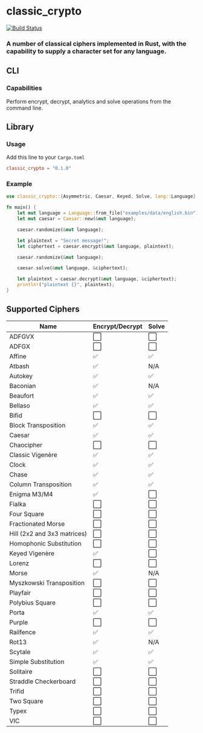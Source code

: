 # **classic_crypto**
[![Build Status](https://github.com/upsidedown8/classic_crypto/actions/workflows/rust.yml/badge.svg)](https://github.com/upsidedown8/classic_crypto/actions/workflows/rust.yml/)

### A number of classical ciphers implemented in Rust, with the capability to supply a character set for any language. 

## **CLI**

### Capabilities
Perform encrypt, decrypt, analytics and solve operations from the command line.

## **Library**

### Usage

Add this line to your `Cargo.toml`

```toml
classic_crypto = "0.1.0"
```

### Example

```rust
use classic_crypto::{Asymmetric, Caesar, Keyed, Solve, lang::Language};

fn main() {
    let mut language = Language::from_file("examples/data/english.bin").unwrap();
    let mut caesar = Caesar::new(&mut language);

    caesar.randomize(&mut language);

    let plaintext = "Secret message!";
    let ciphertext = caesar.encrypt(&mut language, plaintext);

    caesar.randomize(&mut language);

    caesar.solve(&mut language, &ciphertext);

    let plaintext = caesar.decrypt(&mut language, &ciphertext);
    println!("plaintext {}", plaintext);
}
```

## **Supported Ciphers**

|      Name                         | Encrypt/Decrypt | Solve |
| --------------------------------- | --------------- | ----- |
| ADFGVX                            | ⬜️              | ⬜️   |
| ADFGX                             | ⬜️              | ⬜️   |
| Affine                            | ✅              | ✅   |
| Atbash                            | ✅              | N/A  |
| Autokey                           | ✅              | ✅   |
| Baconian                          | ✅              | N/A  |
| Beaufort                          | ✅              | ✅   |
| Bellaso                           | ✅              | ✅   |
| Bifid                             | ⬜️              | ⬜️   |
| Block Transposition               | ✅              | ✅   |
| Caesar                            | ✅              | ✅   |
| Chaocipher                        | ⬜️              | ⬜️   |
| Classic Vigenère                  | ✅              | ✅   |
| Clock                             | ✅              | ✅   |
| Chase                             | ✅              | ✅   |
| Column Transposition              | ✅              | ✅   |
| Enigma M3/M4                      | ✅              | ⬜️   |
| Fialka                            | ⬜️              | ⬜️   |
| Four Square                       | ⬜️              | ⬜️   |
| Fractionated Morse                | ⬜️              | ⬜️   |
| Hill (2x2 and 3x3 matrices)       | ⬜️              | ⬜️   |
| Homophonic Substitution           | ⬜️              | ⬜️   |
| Keyed Vigenère                    | ✅              | ⬜️   |
| Lorenz                            | ⬜️              | ⬜️   |
| Morse                             | ✅              | N/A  |
| Myszkowski Transposition          | ⬜️              | ⬜️   |
| Playfair                          | ⬜️              | ⬜️   |
| Polybius Square                   | ⬜️              | ⬜️   |
| Porta                             | ✅              | ✅   |
| Purple                            | ⬜️              | ⬜️   |
| Railfence                         | ✅              | ✅   |
| Rot13                             | ✅              | N/A  |
| Scytale                           | ✅              | ✅   |
| Simple Substitution               | ✅              | ✅   |
| Solitaire                         | ⬜️              | ⬜️   |
| Straddle Checkerboard             | ⬜️              | ⬜️   |
| Trifid                            | ⬜️              | ⬜️   |
| Two Square                        | ⬜️              | ⬜️   |
| Typex                             | ⬜️              | ⬜️   |
| VIC                               | ⬜️              | ⬜️   |
